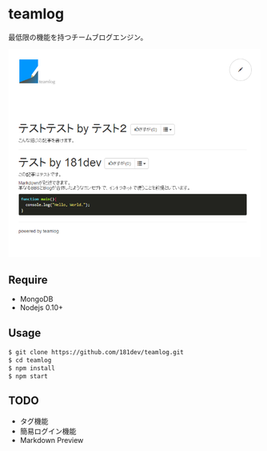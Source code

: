 teamlog
=======

最低限の機能を持つチームブログエンジン。

![screenshot](screenshot.png)


Require
-------

 * MongoDB
 * Nodejs 0.10+

Usage
----------

```
$ git clone https://github.com/181dev/teamlog.git
$ cd teamlog
$ npm install
$ npm start
```

TODO
----------

 * タグ機能
 * 簡易ログイン機能
 * Markdown Preview

